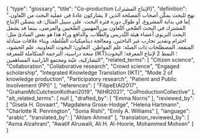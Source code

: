 {
    "type": "glossary",
    "title": "Co-production (الإنتاج المشترك)",
    "definition": "‏نهج للبحث يمكِّن أصحاب المصلحة الذين لا يشاركون عادةً في عملية البحث من التَّعاون، إما في بداية المشروع، أو طوال دورة فترة البحث. على سبيل المثال: قد يتضمَّن الإنتاج المشترك في البحث الصِّحي التَّعاون بين المهنيين الصِّحيين والمرضى، بينما قد يشمل البحث التربوي أعضاء هيئة التَّدريس والطُّلاب. والدافع وراء هذا هو بعض المبادئ مثل: احترام وتقدير تجارب غير الباحثين، ومعالجة ديناميكيات السُّلطة، وبناء علاقات متبادلة المنفعة. المصطلحات ذات الصلة: علم المواطن.  التعاون؛  البحوث التعاونية،  علم الحشود،  منحة دراسية،  الترجمة المتكاملة للمعرفة (IKT)؛  النمط 2 لإنتاج المعرفة؛  البحوث التشاركية، عيّنة ومجتمع الدّراسة المساهمين",
    "related_terms": [
        "Citizen science",
        "Collaboration",
        "Collaborative research",
        "Crowd science",
        "Engaged scholarship",
        "Integrated Knowledge Translation (IKT)",
        "Mode 2 of knowledge production",
        "Participatory research",
        "Patient and Public Involvement (PPI)"
    ],
    "references": [
        "FilipeEtAl2017",
        "GrahamMcCutcheonKothari2019",
        "NIHR2021",
        "CoProductionCollective"
    ],
    "alt_related_terms": [
        null
    ],
    "drafted_by": [
        "Emma Norris"
    ],
    "reviewed_by": [
        "Gisela H. Govaart",
        "Magdalena Grose-Hodge",
        "Helena Hartmann",
        "Charlotte R. Pennington",
        "Sonia Rishi",
        "Emily A. Williams"
    ],
    "language": "arabic",
    "translated_by": [
        "Ahlam Ahmed"
    ],
    "translation_reviewed_by": [
        "Asma Alzahrani",
        "Awatif Alruwaili, Ali H. Al-Hoorie, Mohammed Mohsen"
    ]
}